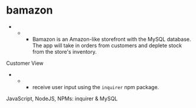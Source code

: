 # bamazon

* * * Bamazon is an Amazon-like storefront with the MySQL database. The app will take in orders from customers and deplete stock from the store's inventory. 

Customer View

  * * * receive user input using the `inquirer` npm package.
  
  
  JavaScript, NodeJS, 
  NPMs: inquirer & MySQL
